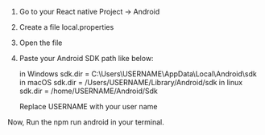 1) Go to your React native Project -> Android
2) Create a file local.properties
3) Open the file
4) Paste your Android SDK path like below:

    in Windows sdk.dir = C:\\Users\\USERNAME\\AppData\\Local\\Android\\sdk
    in macOS sdk.dir = /Users/USERNAME/Library/Android/sdk
    in linux sdk.dir = /home/USERNAME/Android/Sdk

    Replace USERNAME with your user name

Now, Run the npm run android in your terminal.
